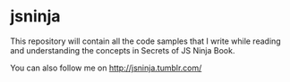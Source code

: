 jsninja
=======

This repository will contain all the code samples that I write while reading and understanding the concepts in Secrets of JS Ninja Book.

You can also follow me on http://jsninja.tumblr.com/
